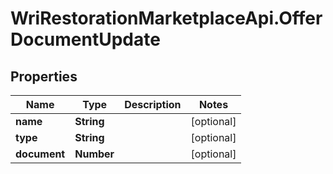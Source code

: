# WriRestorationMarketplaceApi.OfferDocumentUpdate

## Properties
Name | Type | Description | Notes
------------ | ------------- | ------------- | -------------
**name** | **String** |  | [optional] 
**type** | **String** |  | [optional] 
**document** | **Number** |  | [optional] 


